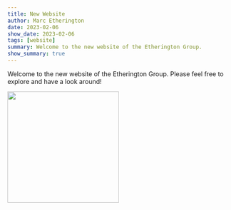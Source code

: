 ```yaml
---
title: New Website
author: Marc Etherington
date: 2023-02-06
show_date: 2023-02-06
tags: [website]
summary: Welcome to the new website of the Etherington Group.
show_summary: true
---
```


Welcome to the new website of the Etherington Group. Please feel free to explore and have a look around!
<br>

<img src="https://github.com/marc-k-etherington/marc-k-etherington.github.io/blob/main/content/post/images/girl-car.gif?raw=true" width="250" height="auto">
